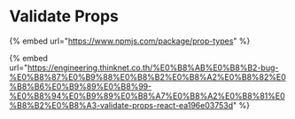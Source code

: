 # Validate Props

{% embed url="https://www.npmjs.com/package/prop-types" %}

{% embed url="https://engineering.thinknet.co.th/%E0%B8%AB%E0%B8%B2-bug-%E0%B8%87%E0%B9%88%E0%B8%B2%E0%B8%A2%E0%B8%82%E0%B8%B6%E0%B9%89%E0%B8%99-%E0%B8%94%E0%B9%89%E0%B8%A7%E0%B8%A2%E0%B8%81%E0%B8%B2%E0%B8%A3-validate-props-react-ea196e03753d" %}



